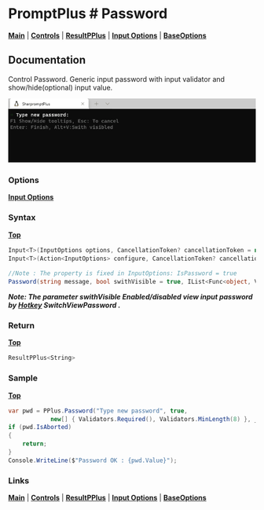 # PromptPlus # Password
[**Main**](index.md#help) | 
[**Controls**](index.md#apis) |
[**ResultPPlus**](resultpplus) |
[**Input Options**](inputoptions) |
[**BaseOptions**](baseoptions)

## Documentation
Control Password. Generic input password with input validator and show/hide(optional) input value.

![](./images/Password.gif)

### Options

[**Input Options**](inputoptions)

### Syntax
[**Top**](#promptplus--password)

```csharp
Input<T>(InputOptions options, CancellationToken? cancellationToken = null)
Input<T>(Action<InputOptions> configure, CancellationToken? cancellationToken = null)
```

```csharp
//Note : The property is fixed in InputOptions: IsPassword = true
Password(string message, bool swithVisible = true, IList<Func<object, ValidationResult>> validators = null, CancellationToken? cancellationToken = null)
```
**_Note: The parameter swithVisible Enabled/disabled view input password by [Hotkey](index.md#hotkeys) SwitchViewPassword ._**

### Return
[**Top**](#promptplus--password)

```csharp
ResultPPlus<String>
```

### Sample
[**Top**](#promptplus--password)

```csharp
var pwd = PPlus.Password("Type new password", true, 
            new[] { Validators.Required(), Validators.MinLength(8) }, _stopApp);
if (pwd.IsAborted)
{
    return;
}
Console.WriteLine($"Password OK : {pwd.Value}");
```

### Links
[**Main**](index.md#help) | 
[**Controls**](index.md#apis) |
[**ResultPPlus**](resultpplus) |
[**Input Options**](inputoptions) |
[**BaseOptions**](baseoptions)

